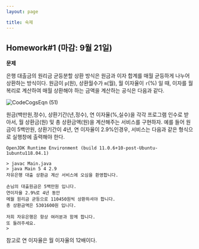```yaml
---
layout: page

title: 숙제
---
```


## Homework#1 (마감: 9월 21일)

**문제**

은행 대출금의 원리금 균등분할 상환 방식은 원금과 이자 합계를 매월 균등하게 나누어 상환하는 방식이다. 원금이 `p`(원), 상환월수가 `m`(월), 월 이자율이 `r`(%) 일 때, 이자를 월 복리로 계산하여 매월 상환해야 하는 금액을 계산하는 공식은 다음과 같다.

![CodeCogsEqn (51)](https://i.imgur.com/1N3rFiG.gif)

원금(백만원,정수), 상환기간(년,정수), 연 이자율(%,실수)을 각각 프로그램 인수로 받아서, 월 상환금(원) 및 총 상환금액(원)을 계산해주는 서비스를 구현하자. 예를 들어 원금이 5백만원, 상환기간이 4년, 연 이자율이 2.9%인경우, 서비스는 다음과 같은 형식으로 실행창에 출력해야 한다.

```
OpenJDK Runtime Environment (build 11.0.6+10-post-Ubuntu-1ubuntu118.04.1)

> javac Main.java
> java Main 5 4 2.9
자유은행 대출 상환금 계산 서비스에 오심을 환영합니다.

손님의 대출원금은 5백만원 입니다.
연이자율 2.9%로 4년 동안
메월 원리금 균등으로 110450원씩 상환하셔야 합니다.
총 상환금액은 5301600원 입니다.

저희 자유은행은 항상 여러분과 함께 합니다.
또 들려주세요.
>
```

참고로 연 이자율은 월 이자율의 12배이다.
